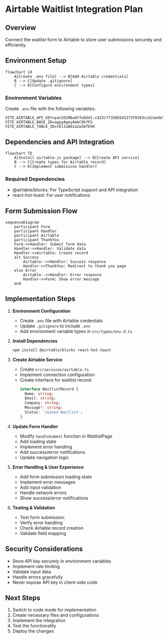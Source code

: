 # Airtable Waitlist Integration Plan

## Overview
Connect the waitlist form to Airtable to store user submissions securely and efficiently.

## Environment Setup

```mermaid
flowchart LR
    A[Create .env file] --> B[Add Airtable credentials]
    B --> C[Update .gitignore]
    C --> D[Configure environment types]
```

### Environment Variables
Create `.env` file with the following variables:
```
VITE_AIRTABLE_API_KEY=pat26IM6aUY7w56VS.cd23c7f358b5d1373f0303ccb2aede54681b95d4124daa2344baa4cbdaacf1f1
VITE_AIRTABLE_BASE_ID=appyAgeyAmkC0h7FS
VITE_AIRTABLE_TABLE_ID=tbl2uB42a2wSbfEhK
```

## Dependencies and API Integration

```mermaid
flowchart TD
    A[Install airtable-js package] --> B[Create API service]
    B --> C[Create types for Airtable record]
    C --> D[Implement submission handler]
```

### Required Dependencies
- @airtable/blocks: For TypeScript support and API integration
- react-hot-toast: For user notifications

## Form Submission Flow

```mermaid
sequenceDiagram
    participant Form
    participant Handler
    participant Airtable
    participant ThankYou
    Form->>Handler: Submit form data
    Handler->>Handler: Validate data
    Handler->>Airtable: Create record
    alt Success
        Airtable-->>Handler: Success response
        Handler->>ThankYou: Redirect to thank you page
    else Error
        Airtable-->>Handler: Error response
        Handler->>Form: Show error message
    end
```

## Implementation Steps

1. **Environment Configuration**
   - Create `.env` file with Airtable credentials
   - Update `.gitignore` to include `.env`
   - Add environment variable types in `src/types/env.d.ts`

2. **Install Dependencies**
   ```bash
   npm install @airtable/blocks react-hot-toast
   ```

3. **Create Airtable Service**
   - Create `src/services/airtable.ts`
   - Implement connection configuration
   - Create interface for waitlist record:
     ```typescript
     interface WaitlistRecord {
       Name: string;
       Email: string;
       Company: string;
       Message?: string;
       Status: 'Joined Waitlist';
     }
     ```

4. **Update Form Handler**
   - Modify `handleSubmit` function in WaitlistPage
   - Add loading state
   - Implement error handling
   - Add success/error notifications
   - Update navigation logic

5. **Error Handling & User Experience**
   - Add form submission loading state
   - Implement error messages
   - Add input validation
   - Handle network errors
   - Show success/error notifications

6. **Testing & Validation**
   - Test form submission
   - Verify error handling
   - Check Airtable record creation
   - Validate field mapping

## Security Considerations
- Store API key securely in environment variables
- Implement rate limiting
- Validate input data
- Handle errors gracefully
- Never expose API key in client-side code

## Next Steps
1. Switch to code mode for implementation
2. Create necessary files and configurations
3. Implement the integration
4. Test the functionality
5. Deploy the changes